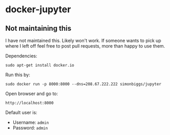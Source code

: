 # docker-jupyter

## Not maintaining this
I have not maintained this. Likely won't work. If someone wants to pick up where I left off feel free to post pull requests, more than happy to use them.


Dependencies:

    sudo apt-get install docker.io

Run this by:

    sudo docker run -p 8000:8000 --dns=208.67.222.222 simonbiggs/jupyter

Open browser and go to:

    http://localhost:8000

Default user is:

 * Username: `admin`
 * Password: `admin`
